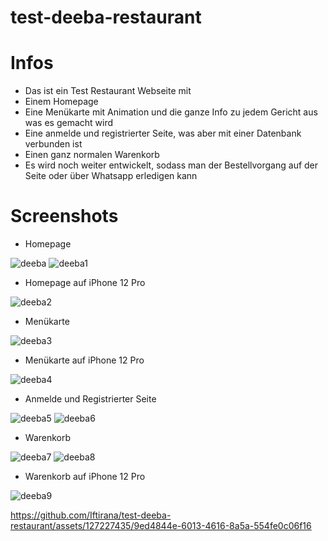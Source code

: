 # test-deeba-restaurant

# Infos
* Das ist ein Test Restaurant Webseite mit
* Einem Homepage
* Eine Menükarte mit Animation und die ganze Info zu jedem Gericht aus was es gemacht wird
* Eine anmelde und registrierter Seite, was aber mit einer Datenbank verbunden ist
* Einen ganz normalen Warenkorb
* Es wird noch weiter entwickelt, sodass man der Bestellvorgang auf der Seite oder über Whatsapp erledigen kann

# Screenshots
* Homepage

![deeba](https://github.com/Iftirana/test-deeba-restaurant/assets/127227435/d508fc20-d311-40ae-afa7-9a5cb20d5ae6)
![deeba1](https://github.com/Iftirana/test-deeba-restaurant/assets/127227435/8f7ea17f-25f5-414e-b0ca-99c7e9091b20)

* Homepage auf iPhone 12 Pro

![deeba2](https://github.com/Iftirana/test-deeba-restaurant/assets/127227435/f61ebef5-cfaa-4d98-8e34-94384c8c41a6)

* Menükarte

![deeba3](https://github.com/Iftirana/test-deeba-restaurant/assets/127227435/0bc291a2-ee64-49f6-bd16-17289e847f3f)

* Menükarte auf iPhone 12 Pro

![deeba4](https://github.com/Iftirana/test-deeba-restaurant/assets/127227435/115c2281-5081-43f1-81f4-e1925ebd49ae)

* Anmelde und Registrierter Seite

![deeba5](https://github.com/Iftirana/test-deeba-restaurant/assets/127227435/9dbdf149-222c-46e0-aa10-0d475225699d) ![deeba6](https://github.com/Iftirana/test-deeba-restaurant/assets/127227435/fd826ee0-853e-4a17-9acf-6184b4495e92)

* Warenkorb

![deeba7](https://github.com/Iftirana/test-deeba-restaurant/assets/127227435/ffbb0725-f634-4e55-9ab1-c30d054ae601)
![deeba8](https://github.com/Iftirana/test-deeba-restaurant/assets/127227435/43510bc0-2b8d-4689-b94d-2a1e43b338ba)

* Warenkorb auf iPhone 12 Pro

![deeba9](https://github.com/Iftirana/test-deeba-restaurant/assets/127227435/9a814ea0-db02-4a83-b306-d946685874ab)




https://github.com/Iftirana/test-deeba-restaurant/assets/127227435/9ed4844e-6013-4616-8a5a-554fe0c06f16

